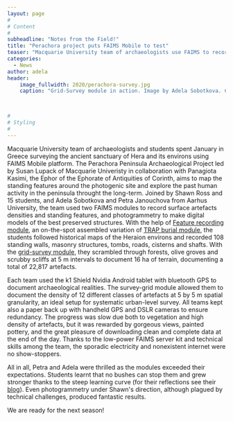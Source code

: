```yaml
---
layout: page
#
# Content
#
subheadline: "Notes from the Field!"
title: "Perachora project puts FAIMS Mobile to test"
teaser: "Macquarie University team of archaeologists use FAIMS to record the environs of Heraion sanctuary in Greece"
categories:
  - News
author: adela
header:
    image_fullwidth: 2020/perachora-survey.jpg
    caption: "Grid-Survey module in action. Image by Adela Sobotkova. CC-BY-SA 2020. " 
    


#
# Styling
#
---
```


Macquarie University team of archaeologists and students spent January in Greece surveying the ancient sanctuary of Hera and its environs using FAIMS Mobile platform. The Perachora Peninsula Archaeological Project led by Susan Lupack of Macquarie Univeristy in collaboration with Panagiota Kasimi, the Ephor of the Ephorate of Antiquities of Corinth, aims to map the standing features around the photogenic site and explore the past human activity in the peninsula throught the long-term. Joined by Shawn Ross and 15 students, and Adela Sobotkova and Petra Janouchova from Aarhus University, the team used two FAIMS modules to record surface artefacts densities and standing features, and photogrammetry to make digital models of the best preserved structures. With the help of [Feature recording module](https://github.com/FAIMS/Perachora-2020), an on-the-spot assembled variation of [TRAP burial module](https://github.com/FAIMS/burial), the students followed historical maps of the Heraion environs and recorded 108 standing walls, masonry structures, tombs, roads, cisterns and shafts. With the [grid-survey module](https://github.com/FAIMS/trap-gridded-survey), they scrambled through forests, olive groves and scrubby scliffs at 5 m intervals to document 16 ha of terrain, documenting a total of 22,817 artefacts.

Each team used the k1 Shield Nvidia Android tablet with bluetooth GPS to document archaeological realities. The survey-grid module allowed them to document the density of 12 different classes of artefacts at 5 by 5 m spatial granularity, an ideal setup for systematic urban-level survey. All teams kept also a paper back up with handheld GPS and DSLR cameras to ensure redundancy.  The progress was slow due both to vegetation and high density of artefacts, but it was rewarded by gorgeous views, painted pottery, and the great pleasure of downloading clean and complete data at the end of the day. Thanks to the low-power FAIMS server kit and technical skills among the team, the sporadic electricity and nonexistent internet were no show-stoppers.

All in all, Petra and Adela were thrilled as the modules exceeded their expectations. Students learnt that no bushes can stop them and grew stronger thanks to the steep learning curve (for their reflections see their [blog](https://ancient-history-blog.mq.edu.au/PPAP-blog-final)). Even photogrammetry under Shawn's direction, although plagued by technical challenges, produced fantastic results.

We are ready for the next season!